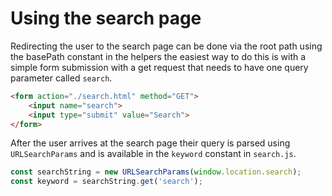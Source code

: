# Using the search page

Redirecting the user to the search page can be done via the root path using the basePath constant in the helpers the easiest way to do this is with a simple form submission with a get request that needs to have one query parameter called `search`.

```html
<form action="./search.html" method="GET">
    <input name="search">
    <input type="submit" value="Search">
</form>
```

After the user arrives at the search page their query is parsed using `URLSearchParams` and is available in the `keyword` constant in `search.js`.

```javascript
const searchString = new URLSearchParams(window.location.search);
const keyword = searchString.get('search');
```